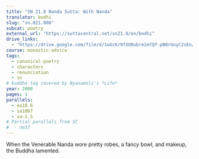 ```yaml
---
title: "SN 21.8 Nanda Sutta: With Nanda"
translator: bodhi
slug: "sn.021.008"
subcat: poetry
external_url: "https://suttacentral.net/sn21.8/en/bodhi"
drive_links:
  - "https://drive.google.com/file/d/1wGcKr9fXUBubre2efQf-pN8rUuyC2sEn/view?usp=drivesdk"
course: monastic-advice
tags:
  - canonical-poetry
  - characters
  - renunciation
  - sn
# buddha tag covered by Nyanamoli's *Life*
year: 2000
pages: 1
parallels:
  - ea18.6
  - sa1067
  - sa-2.5
# Partial parallels from SC
#  - ne37
---
```


When the Venerable Nanda wore pretty robes, a fancy bowl, and makeup, the Buddha lamented.
